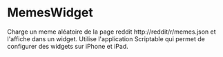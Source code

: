 # MemesWidget

Charge un meme aléatoire de la page reddit http://reddit/r/memes.json et l'affiche dans un widget.
Utilise l'application Scriptable qui permet de configurer des widgets sur iPhone et iPad.
